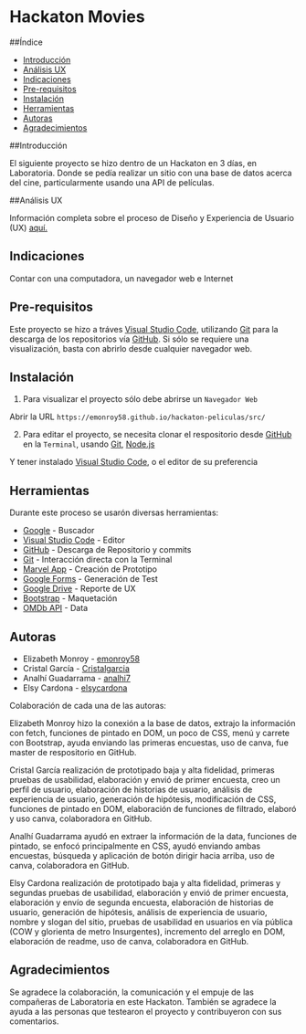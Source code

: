 # Hackaton Movies

##Índice

- [Introducción](#introducción)
- [Análisis UX](#análisis-ux)
- [Indicaciones](#indicaciones)
- [Pre-requisitos](#pre-requisitos)
- [Instalación](#instalación)
- [Herramientas](#herramientas)
- [Autoras](#autoras)
- [Agradecimientos](#agradecimientos)


##Introducción

El siguiente proyecto se hizo dentro de un Hackaton en 3 días, en Laboratoria. Donde se pedía realizar un sitio con una base de datos acerca del cine, particularmente usando una API de películas.

##Análisis UX

Información completa sobre el proceso de Diseño y Experiencia de Usuario (UX) [aquí.](https://docs.google.com/document/d/1WWJJuuWotEwdXIHM9YZ36Bz5RlnRQjXMCAnmbeMgakk/edit?usp=sharing)


## Indicaciones

Contar con una computadora, un navegador web e Internet

## Pre-requisitos

Este proyecto se hizo a tráves [Visual Studio Code](https://code.visualstudio.com/), utilizando [Git](https://git-scm.com/) para la descarga de los repositorios vía [GitHub](https://github.com/).
Si sólo se requiere una visualización, basta con abrirlo desde cualquier navegador web.

## Instalación

1. Para visualizar el proyecto sólo debe abrirse un
`Navegador Web`

Abrir la URL `https://emonroy58.github.io/hackaton-peliculas/src/`

2. Para editar el proyecto, se necesita clonar el respositorio desde [GitHub](https://github.com/) en la `Terminal`, usando [Git](https://git-scm.com/), [Node.js](https://nodejs.org/es/)

Y tener instalado [Visual Studio Code](https://code.visualstudio.com/), o el editor de su preferencia

## Herramientas

Durante este proceso se usarón diversas herramientas:
- [Google](https://www.google.com/) - Buscador
- [Visual Studio Code](https://code.visualstudio.com/) - Editor
- [GitHub](https://github.com/) - Descarga de Repositorio y commits
- [Git](https://git-scm.com/) - Interacción directa con la Terminal
- [Marvel App]() - Creación de Prototipo
- [Google Forms](https://www.google.com/forms/about/) - Generación de Test
- [Google Drive]() - Reporte de UX
- [Bootstrap](https://getbootstrap.com/) - Maquetación
- [OMDb API](http://www.omdbapi.com/) - Data

## Autoras

- Elizabeth Monroy - [emonroy58](https://github.com/emonroy58)
- Cristal García - [Cristalgarcia](https://github.com/cristalgarcia)
- Analhí Guadarrama - [analhi7](https://github.com/analhi7)
- Elsy Cardona - [elsycardona](https://github.com/elsycardona/)

Colaboración de cada una de las autoras:

Elizabeth Monroy hizo la conexión a la base de datos, extrajo la información con fetch, funciones de pintado en DOM, un poco de CSS, menú y carrete con Bootstrap, ayuda enviando las primeras encuestas, uso de canva, fue master de respositorio en GitHub.

Cristal García realización de prototipado baja y alta fidelidad, primeras pruebas de usabilidad, elaboración y envió de primer encuesta, creo un perfil de usuario, elaboración de historias de usuario, análisis de experiencia de usuario, generación de hipótesis, modificación de CSS, funciones de pintado en DOM, elaboración de funciones de filtrado, elaboró y uso canva, colaboradora en GitHub.

Analhí Guadarrama ayudó en extraer la información de la data, funciones de pintado, se enfocó principalmente en CSS, ayudó enviando ambas encuestas, búsqueda y aplicación de botón dirigir hacia arriba, uso de canva, colaboradora en GitHub.

Elsy Cardona realización de prototipado baja y alta fidelidad, primeras y segundas pruebas de usabilidad, elaboración y envió de primer encuesta, elaboración y envío de segunda encuesta, elaboración de historias de usuario, generación de hipótesis, análisis de experiencia de usuario, nombre y slogan del sitio, pruebas de usabilidad en usuarios en vía pública (COW y glorienta de metro Insurgentes), incremento del arreglo en DOM, elaboración de readme, uso de canva, colaboradora en GitHub.

## Agradecimientos

Se agradece la colaboración, la comunicación y el empuje de las compañeras de Laboratoria en este Hackaton.
También se agradece la ayuda a las personas que testearon el proyecto y contribuyeron con sus comentarios.

